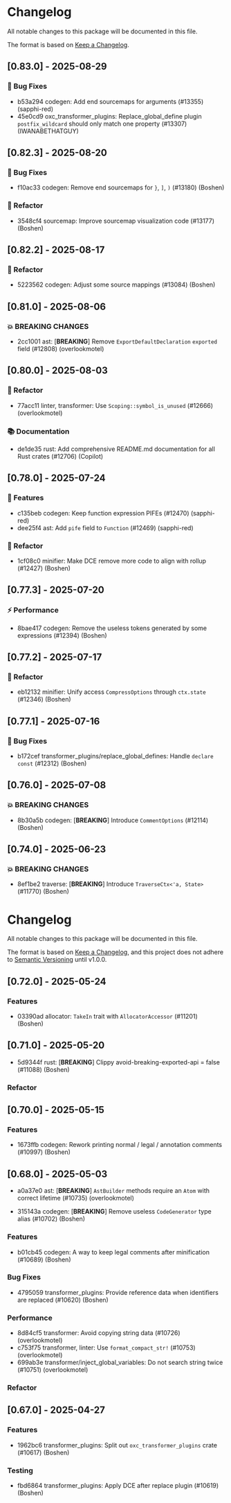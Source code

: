# Changelog

All notable changes to this package will be documented in this file.

The format is based on [Keep a Changelog](https://keepachangelog.com/en/1.0.0).


## [0.83.0] - 2025-08-29

### 🐛 Bug Fixes

- b53a294 codegen: Add end sourcemaps for arguments (#13355) (sapphi-red)
- 45e0cd9 oxc_transformer_plugins: Replace_global_define plugin `postfix_wildcard` should only match one property (#13307) (IWANABETHATGUY)


## [0.82.3] - 2025-08-20

### 🐛 Bug Fixes

- f10ac33 codegen: Remove end sourcemaps for `}`, `]`, `)` (#13180) (Boshen)

### 🚜 Refactor

- 3548cf4 sourcemap: Improve sourcemap visualization code (#13177) (Boshen)


## [0.82.2] - 2025-08-17

### 🚜 Refactor

- 5223562 codegen: Adjust some source mappings (#13084) (Boshen)




## [0.81.0] - 2025-08-06

### 💥 BREAKING CHANGES

- 2cc1001 ast: [**BREAKING**] Remove `ExportDefaultDeclaration` `exported` field (#12808) (overlookmotel)


## [0.80.0] - 2025-08-03

### 🚜 Refactor

- 77acc11 linter, transformer: Use `Scoping::symbol_is_unused` (#12666) (overlookmotel)

### 📚 Documentation

- de1de35 rust: Add comprehensive README.md documentation for all Rust crates (#12706) (Copilot)




## [0.78.0] - 2025-07-24

### 🚀 Features

- c135beb codegen: Keep function expression PIFEs (#12470) (sapphi-red)
- dee25f4 ast: Add `pife` field to `Function` (#12469) (sapphi-red)

### 🚜 Refactor

- 1cf08c0 minifier: Make DCE remove more code to align with rollup (#12427) (Boshen)


## [0.77.3] - 2025-07-20

### ⚡ Performance

- 8bae417 codegen: Remove the useless tokens generated by some expressions (#12394) (Boshen)


## [0.77.2] - 2025-07-17

### 🚜 Refactor

- eb12132 minifier: Unify access `CompressOptions` through `ctx.state` (#12346) (Boshen)


## [0.77.1] - 2025-07-16

### 🐛 Bug Fixes

- b172cef transformer_plugins/replace_global_defines: Handle `declare const` (#12312) (Boshen)



## [0.76.0] - 2025-07-08

### 💥 BREAKING CHANGES

- 8b30a5b codegen: [**BREAKING**] Introduce `CommentOptions` (#12114) (Boshen)




## [0.74.0] - 2025-06-23

### 💥 BREAKING CHANGES

- 8ef1be2 traverse: [**BREAKING**] Introduce `TraverseCtx<'a, State>` (#11770) (Boshen)





# Changelog

All notable changes to this package will be documented in this file.

The format is based on [Keep a Changelog](https://keepachangelog.com/en/1.0.0/), and this project does not adhere to [Semantic Versioning](https://semver.org/spec/v2.0.0.html) until v1.0.0.

## [0.72.0] - 2025-05-24

### Features

- 03390ad allocator: `TakeIn` trait with `AllocatorAccessor` (#11201) (Boshen)

## [0.71.0] - 2025-05-20

- 5d9344f rust: [**BREAKING**] Clippy avoid-breaking-exported-api = false (#11088) (Boshen)

### Refactor


## [0.70.0] - 2025-05-15

### Features

- 1673ffb codegen: Rework printing normal / legal / annotation comments (#10997) (Boshen)

## [0.68.0] - 2025-05-03

- a0a37e0 ast: [**BREAKING**] `AstBuilder` methods require an `Atom` with correct lifetime (#10735) (overlookmotel)

- 315143a codegen: [**BREAKING**] Remove useless `CodeGenerator` type alias (#10702) (Boshen)

### Features

- b01cb45 codegen: A way to keep legal comments after minification (#10689) (Boshen)

### Bug Fixes

- 4795059 transformer_plugins: Provide reference data when identifiers are replaced (#10620) (Boshen)

### Performance

- 8d84cf5 transformer: Avoid copying string data (#10726) (overlookmotel)
- c753f75 transformer, linter: Use `format_compact_str!` (#10753) (overlookmotel)
- 699ab3e transformer/inject_global_variables: Do not search string twice (#10751) (overlookmotel)

### Refactor


## [0.67.0] - 2025-04-27

### Features

- 1962bc6 transformer_plugins: Split out `oxc_transformer_plugins` crate (#10617) (Boshen)

### Testing

- fbd6864 transformer_plugins: Apply DCE after replace plugin (#10619) (Boshen)

